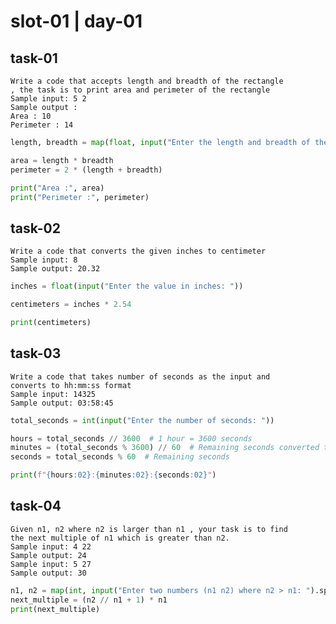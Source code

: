 # slot-01 | day-01

## task-01

    Write a code that accepts length and breadth of the rectangle
    , the task is to print area and perimeter of the rectangle
    Sample input: 5 2
    Sample output :
    Area : 10
    Perimeter : 14

```python
length, breadth = map(float, input("Enter the length and breadth of the rectangle (separated by space): ").split())

area = length * breadth
perimeter = 2 * (length + breadth)

print("Area :", area)
print("Perimeter :", perimeter)
```

## task-02

    Write a code that converts the given inches to centimeter
    Sample input: 8
    Sample output: 20.32

```python
inches = float(input("Enter the value in inches: "))

centimeters = inches * 2.54

print(centimeters)
```

## task-03

    Write a code that takes number of seconds as the input and
    converts to hh:mm:ss format
    Sample input: 14325
    Sample output: 03:58:45

```python
total_seconds = int(input("Enter the number of seconds: "))

hours = total_seconds // 3600  # 1 hour = 3600 seconds
minutes = (total_seconds % 3600) // 60  # Remaining seconds converted to minutes
seconds = total_seconds % 60  # Remaining seconds

print(f"{hours:02}:{minutes:02}:{seconds:02}")
```

## task-04

    Given n1, n2 where n2 is larger than n1 , your task is to find
    the next multiple of n1 which is greater than n2.
    Sample input: 4 22
    Sample output: 24
    Sample input: 5 27
    Sample output: 30

```python
n1, n2 = map(int, input("Enter two numbers (n1 n2) where n2 > n1: ").split())
next_multiple = (n2 // n1 + 1) * n1
print(next_multiple)
```
